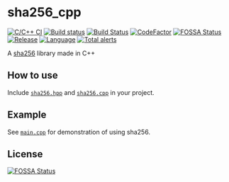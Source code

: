 # sha256_cpp  
[![C/C++ CI](https://github.com/pvzzombs/sha256_cpp/workflows/C%2FC%2B%2B%20CI/badge.svg)](https://github.com/pvzzombs/sha256_cpp/actions)  [![Build status](https://ci.appveyor.com/api/projects/status/u478a3c728ywj0x6?svg=true)](https://ci.appveyor.com/project/pvzzombs/sha256-cpp)  [![Build Status](https://travis-ci.com/pvzzombs/sha256_cpp.svg?branch=main)](https://travis-ci.com/pvzzombs/sha256_cpp)  [![CodeFactor](https://www.codefactor.io/repository/github/pvzzombs/sha256_cpp/badge)](https://www.codefactor.io/repository/github/pvzzombs/sha256_cpp)  [![FOSSA Status](https://app.fossa.com/api/projects/git%2Bgithub.com%2Fpvzzombs%2Fsha256_cpp.svg?type=shield)](https://app.fossa.com/projects/git%2Bgithub.com%2Fpvzzombs%2Fsha256_cpp?ref=badge_shield)  [![Release](https://img.shields.io/github/v/release/pvzzombs/sha256_cpp)](https://github.com/pvzzombs/sha256_cpp/releases)  [![Language](https://img.shields.io/github/languages/top/pvzzombs/sha256_cpp)](https://isocpp.org/) [![Total alerts](https://img.shields.io/lgtm/alerts/g/pvzzombs/sha256_cpp.svg?logo=lgtm&logoWidth=18)](https://lgtm.com/projects/g/pvzzombs/sha256_cpp/alerts/)  

A [sha256](https://en.wikipedia.org/wiki/SHA-2) library made in C++

## How to use
Include [`sha256.hpp`](https://github.com/pvzzombs/sha256_cpp/blob/main/sha256.hpp) and [`sha256.cpp`](https://github.com/pvzzombs/sha256_cpp/blob/main/sha256.cpp) in your project.

## Example
See [`main.cpp`](https://github.com/pvzzombs/sha256_cpp/blob/main/main.cpp) for demonstration of using sha256.

## License
[![FOSSA Status](https://app.fossa.com/api/projects/git%2Bgithub.com%2Fpvzzombs%2Fsha256_cpp.svg?type=large)](https://app.fossa.com/projects/git%2Bgithub.com%2Fpvzzombs%2Fsha256_cpp?ref=badge_large)

